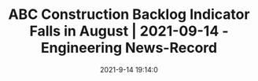 ---
"title": "ABC Construction Backlog Indicator Falls in August | 2021-09-14 - Engineering News-Record"
"date": "2021-9-14 19:14:0"
"feed_name": "GOOGLENEWSCONSTRUCTION"
"feed_website": "https://news.google.com/search?q=construction%2Bincident&hl=en-US&gl=US&ceid=US:en"
"feed_rss": "https://news.google.com/rss/search?q=construction%2Bincident&hl=en-US&gl=US&ceid=US:en"
"link": "https://www.enr.com/articles/52401-abc-construction-backlog-indicator-falls-in-august"
"file": "_posts/2021-1-1-16762fcd762fc5036b7aaf1238acf24124f9e500.md"
"accident": "0"
"drilling": "0"
"dead": "0"
"injured": "0"
---